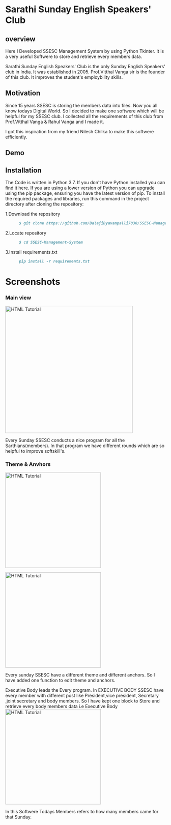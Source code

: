# Sarathi Sunday English Speakers' Club

## overview

Here I Developed SSESC Management System by using Python Tkinter.
It is a very useful Softwere to store and retrieve every members data.

Sarathi Sunday English Speakers' Club is the only Sunday English Speakers' club in India.
It was established in 2005. Prof.Vitthal Vanga sir is the founder of this club.
It improves the student's employbility skills.


## Motivation

Since 15 years SSESC is storing the members data into files. Now you all know todays Digital World.
So I decided to make one softwere which will be helpful for my SSESC club.
I collected all the requirements of this club from Prof.Vitthal Vanga & Rahul Vanga and I made it.

I got this inspiration from my friend Nilesh Chilka to make this softwere efficiently.


## Demo


## Installation

The Code is written in Python 3.7. If you don't have Python installed you can find it here. If you are using a lower version of Python you can upgrade using the pip package, ensuring you have the latest version of pip. To install the required packages and libraries, run this command in the project directory after cloning the repository:


1.Download the repository

``` markdown
      $ git clone https://github.com/BalajiDyavanpalli7030/SSESC-Management-System
```

   2.Locate repository

``` markdown 
      $ cd SSESC-Management-System
```

   3.Install requirements.txt
``` markdown
      pip install -r requirements.txt
```

# Screenshots

### Main view
<img src = https://github.com/BalajiDyavanpalli7030/SSESC-Management-System/blob/master/sarathi1.PNG 
      alt = "HTML Tutorial" height="400" width = "400" />


Every Sunday SSESC conducts a nice program for all the Sarthians(members).
In that program we have different rounds which are so helpful to improve softskill's.


### Theme & Anvhors
<img src = https://github.com/BalajiDyavanpalli7030/SSESC-Management-System/blob/master/sarathi4.PNG
      alt = "HTML Tutorial" height="300" width = "300" />
      

<img src = https://github.com/BalajiDyavanpalli7030/SSESC-Management-System/blob/master/sarathi5.PNG
      alt = "HTML Tutorial" height="300" width = "300" />
      
Every sunday SSESC have a different theme and different anchors.
So I have added one function to edit theme and anchors.

Executive Body leads the Every program.
In EXECUTIVE BODY SSESC have every member with different post like President,vice president,
Secretary ,joint secretary and body members.
So I have kept one block to Store and retrieve every body members data i.e Executive Body
<img src = https://github.com/BalajiDyavanpalli7030/SSESC-Management-System/blob/master/sarathi3.PNG
      alt = "HTML Tutorial" height="300" width = "300" />





In this Softwere Todays Members refers to how many members came for that Sunday.


